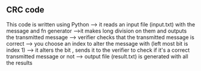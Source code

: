 CRC code
----
This code is written using  Python
--> it reads an input file (input.txt) with the message and fn generator
-->it makes long division on them and outputs the transmitted message
--> verifier checks that the transmitted message is correct
--> you choose an index to alter the message with
           (left most bit is index 1)
--> it alters the bit , sends it to the verifier to check if it's a correct transmitted message or not 
--> output file (result.txt) is generated with all the results
